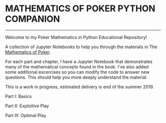 # MATHEMATICS OF POKER PYTHON COMPANION

-----------------

Welcome to my Poker Mathematics in Python Educational Repository!

A collection of Jupyter Notebooks to help you through the materials in The [Mathematics of Poker](https://www.amazon.com/Mathematics-Poker-Bill-Chen/dp/1886070253). 

For each part and chapter, I have a Jupyter Notebook that demonstrates many of the mathematical concepts found in the book. 
I've also added some additional excercises so you can modify the code to answer new questions. This should help you more deeply understand the material. 

This is a work in progress, estimated delivery is end of the summer 2019. 

Part I: Basics

Part II: Exploitive Play

Part III: Optimal Play